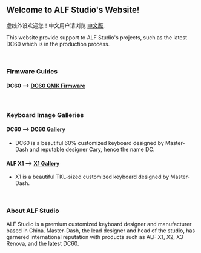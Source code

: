 ## Welcome to ALF Studio's Website! 

虚线外设欢迎您！中文用户请浏览 [中文版](/doc/chinese_site.md).

This website provide support to ALF Studio's projects, such as the latest DC60 which is in the production process. 

<br>

### Firmware Guides
#### DC60 --> [DC60 QMK Firmware](/doc/dc60_firmware.md)

<br>



### Keyboard Image Galleries

#### DC60 --> [DC60 Gallery](/doc/dc60_gallery.md)
* DC60 is a beautiful 60% customized keyboard designed by Master-Dash and reputable designer Cary, hence the name DC. 

#### ALF X1 --> [X1 Gallery](/doc/x1_gallery.md)
* X1 is a beautiful TKL-sized customized keyboard designed by Master-Dash. 

<br>


### About ALF Studio

ALF Studio is a premium customized keyboard designer and manufacturer based in China. Master-Dash, the lead designer and head of the studio, has garnered international reputation with products such as ALF X1, X2, X3 Renova, and the latest DC60.
